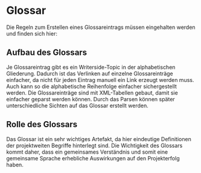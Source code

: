 # Glossar

<note>
    <p>
        Die Regeln zum Erstellen eines Glossareintrags müssen eingehalten 
        werden und finden sich hier: 
        <a  href="Writerside-howto-and-best-practice-BD.md"
            anchor="glossar-eintrag-anlegen"></a>
    </p>
</note>

## Aufbau des Glossars

Je Glossareintrag gibt es ein Writerside-Topic in der alphabetischen Gliederung.
Dadurch ist das Verlinken auf einzelne Glossareinträge einfacher,
da nicht für jeden Eintrag manuell ein Link erzeugt werden muss.
Auch kann so die alphabetische Reihenfolge einfacher sichergestellt werden.
Die Glossareinträge sind mit XML-Tabellen gebaut, damit
sie einfacher geparst werden können. Durch das Parsen können später
unterschiedliche Sichten auf das Glossar erstellt werden.



## Rolle des Glossars

Das Glossar ist ein sehr wichtiges Artefakt, da hier eindeutige Definitionen
der projektweiten Begriffe hinterlegt sind. Die Wichtigkeit des Glossars kommt daher,
dass ein gemeinsames Verständnis und somit eine gemeinsame Sprache erhebliche
Auswirkungen auf den Projekterfolg haben.


